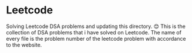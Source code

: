 # Leetcode

Solving Leetcode DSA problems and updating this directory.
😊
This is the collection of DSA problems that i have solved on Leetcode. 
The name of every file is the problem number of the leetcode problem with accordance to the website.
